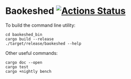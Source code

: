 # Baokeshed [![Actions Status](https://github.com/oconnor663/baokeshed/workflows/CI%20tests/badge.svg)](https://github.com/oconnor663/baokeshed/actions)

To build the command line utility:

```
cd baokeshed_bin
cargo build --release
./target/release/baokeshed --help
```

Other useful commands:

```
cargo doc --open
cargo test
cargo +nightly bench
```
